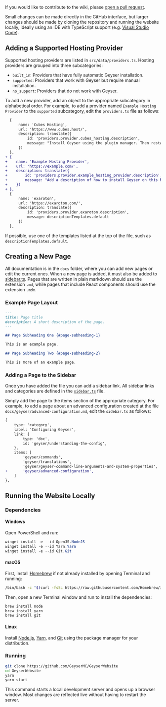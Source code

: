 If you would like to contribute to the wiki, please [open a pull request](https://github.com/GeyserMC/GeyserWebsite/pulls).

Small changes can be made directly in the GitHub interface, but larger changes should be made by cloning the repository and running the website locally, ideally using an IDE with TypeScript support (e.g. [Visual Studio Code](https://code.visualstudio.com/)).

## Adding a Supported Hosting Provider

Supported hosting providers are listed in `src/data/providers.ts`. Hosting providers are grouped into three subcategories:

- `built_in`: Providers that have fully automatic Geyser installation.
- `supported`: Providers that work with Geyser but require manual installation.
- `no_support`: Providers that do not work with Geyser.

To add a new provider, add an object to the appropriate subcategory in alphabetical order. For example, to add a provider named `Example Hosting Provider` to the `supported` subcategory, edit the `providers.ts` file as follows:

```diff
  {
      name: 'Cubes Hosting',
      url: 'https://www.cubes.host/',
      description: translate({
          id: 'providers.provider.cubes_hosting.description',
          message: "Install Geyser using the plugin manager. Then restart the server and Geyser will run on an additional port - you can check it in the server console. Geyser-Standalone can be set up through a support ticket."
      })
  },
+ {
+    name: 'Example Hosting Provider',
+    url: 'https://example.com/',
+    description: translate({
+        id: 'providers.provider.example_hosting_provider.description',
+        message: "Add a description of how to install Geyser on this hosting provider."
+    })
+ },
  {
      name: 'exaroton',
      url: 'https://exaroton.com/',
      description: translate({
          id: 'providers.provider.exaroton.description',
          message: descriptionTemplates.default
      })
  },
```

If possible, use one of the templates listed at the top of the file, such as `descriptionTemplates.default`.

## Creating a New Page

All documentation is in the `docs` folder, where you can add new pages or edit the current ones. When a new page is added, it must also be added to [sidebar.ts](sidebar.ts). Pages that are written in plain markdown should use the extension `.md`, while pages that include React components should use the extension `.mdx`.

### Example Page Layout

```md
---
title: Page title
description: A short description of the page.
---

## Page Subheading One {#page-subheading-1}

This is an example page.

## Page Subheading Two {#page-subheading-2}

This is more of an example page.
```

### Adding a Page to the Sidebar

Once you have added the file you can add a sidebar link. All sidebar links and categories are defined in the [`sidebar.ts`](sidebar.ts) file.

Simply add the page to the items section of the appropriate category. For example, to add a page about an advanced configuration created at the file `docs/geyser/advanced-configuration.md`, edit the `sidebar.ts` as follows:

```diff
{
    type: 'category',
    label: 'Configuring Geyser',
    link: {
        type: 'doc',
        id: 'geyser/understanding-the-config',
    },
    items: [
        'geyser/commands',
        'geyser/translations',
        'geyser/geyser-command-line-arguments-and-system-properties',
+       'geyser/advanced-configuration',
    ]
},
```

## Running the Website Locally

### Dependencies

#### Windows

Open PowerShell and run:

```ps1
winget install -e --id OpenJS.NodeJS
winget install -e --id Yarn.Yarn
winget install -e --id Git.Git
```

#### macOS

First, install [Homebrew](https://brew.sh/) if not already installed by opening Terminal and running:

```bash
/bin/bash -c "$(curl -fsSL https://raw.githubusercontent.com/Homebrew/install/HEAD/install.sh)"
```

Then, open a new Terminal window and run to install the dependencies:

```bash
brew install node
brew install yarn
brew install git
```

#### Linux

Install [Node.js](https://nodejs.org/en/download/package-manager/), [Yarn](https://classic.yarnpkg.com/en/docs/install), and [Git](https://git-scm.com/book/en/v2/Getting-Started-Installing-Git) using the package manager for your distribution.

### Running

```sh
git clone https://github.com/GeyserMC/GeyserWebsite
cd GeyserWebsite
yarn
yarn start
```

This command starts a local development server and opens up a browser window. Most changes are reflected live without having to restart the server.